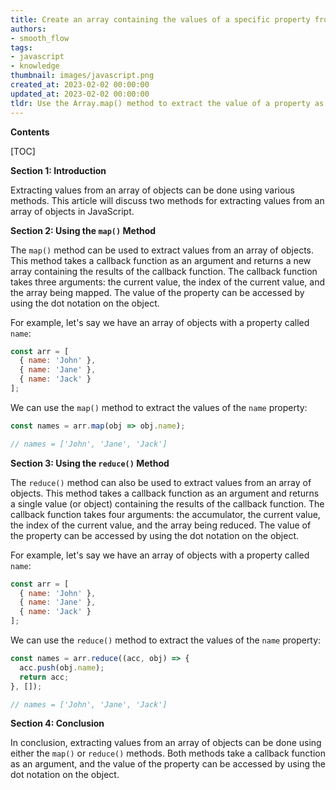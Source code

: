 ```yaml
---
title: Create an array containing the values of a specific property from an array of objects
authors:
- smooth_flow
tags:
- javascript
- knowledge
thumbnail: images/javascript.png
created_at: 2023-02-02 00:00:00
updated_at: 2023-02-02 00:00:00
tldr: Use the Array.map() method to extract the value of a property as an array from an array of objects.
---
```


**Contents**

[TOC]

**Section 1: Introduction**

Extracting values from an array of objects can be done using various methods. This article will discuss two methods for extracting values from an array of objects in JavaScript.

**Section 2: Using the `map()` Method**

The `map()` method can be used to extract values from an array of objects. This method takes a callback function as an argument and returns a new array containing the results of the callback function. The callback function takes three arguments: the current value, the index of the current value, and the array being mapped. The value of the property can be accessed by using the dot notation on the object.

For example, let's say we have an array of objects with a property called `name`:

```javascript
const arr = [
  { name: 'John' },
  { name: 'Jane' },
  { name: 'Jack' }
];
```

We can use the `map()` method to extract the values of the `name` property:

```javascript
const names = arr.map(obj => obj.name);

// names = ['John', 'Jane', 'Jack']
```

**Section 3: Using the `reduce()` Method**

The `reduce()` method can also be used to extract values from an array of objects. This method takes a callback function as an argument and returns a single value (or object) containing the results of the callback function. The callback function takes four arguments: the accumulator, the current value, the index of the current value, and the array being reduced. The value of the property can be accessed by using the dot notation on the object.

For example, let's say we have an array of objects with a property called `name`:

```javascript
const arr = [
  { name: 'John' },
  { name: 'Jane' },
  { name: 'Jack' }
];
```

We can use the `reduce()` method to extract the values of the `name` property:

```javascript
const names = arr.reduce((acc, obj) => {
  acc.push(obj.name);
  return acc;
}, []);

// names = ['John', 'Jane', 'Jack']
```

**Section 4: Conclusion**

In conclusion, extracting values from an array of objects can be done using either the `map()` or `reduce()` methods. Both methods take a callback function as an argument, and the value of the property can be accessed by using the dot notation on the object.
